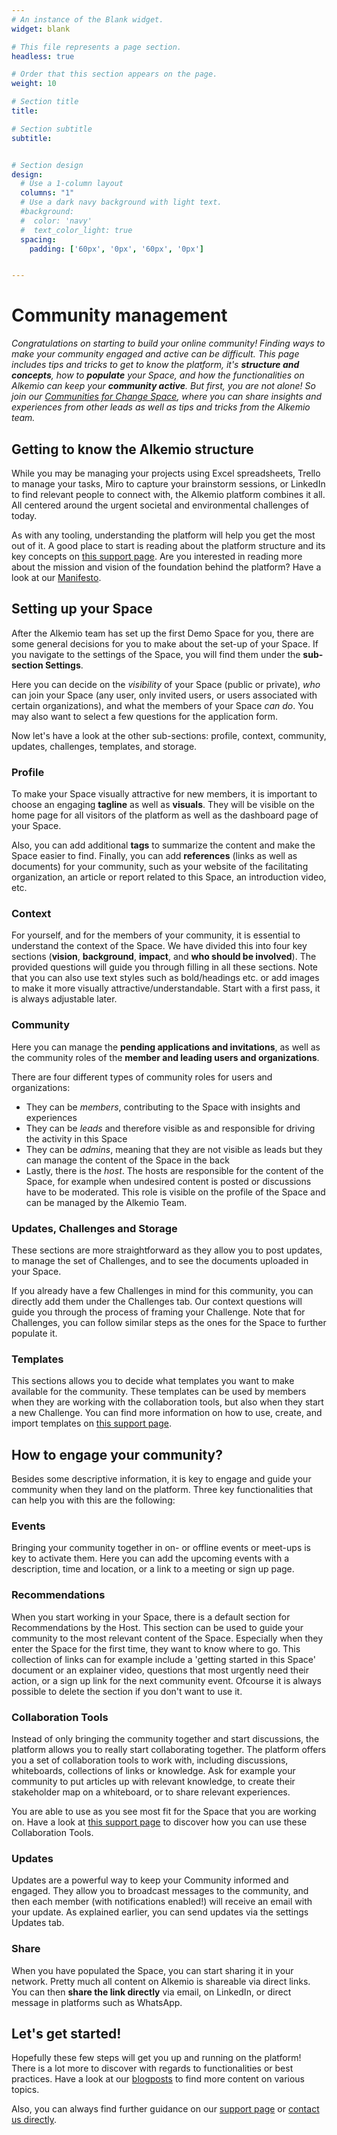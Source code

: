 ```yaml
---
# An instance of the Blank widget.
widget: blank

# This file represents a page section.
headless: true

# Order that this section appears on the page.
weight: 10

# Section title
title: 

# Section subtitle
subtitle: 


# Section design
design:
  # Use a 1-column layout
  columns: "1"
  # Use a dark navy background with light text.
  #background:
  #  color: 'navy'
  #  text_color_light: true
  spacing:
    padding: ['60px', '0px', '60px', '0px']


---
```

# Community management

*Congratulations on starting to build your online community! Finding ways to make your community engaged and active can be difficult. This page includes tips and tricks to get to know the platform, it's **structure and concepts**, how to **populate** your Space, and how the functionalities on Alkemio can keep your **community active**. But first, you are not alone! So join our [Communities for Change Space](https://alkem.io/communities-for-change/dashboard), where you can share insights and experiences from other leads as well as tips and tricks from the Alkemio team.*

## Getting to know the Alkemio structure
While you may be managing your projects using Excel spreadsheets, Trello to manage your tasks, Miro to capture your brainstorm sessions, or LinkedIn to find relevant people to connect with, the Alkemio platform combines it all. All centered around the urgent societal and environmental challenges of today. 

As with any tooling, understanding the platform will help you get the most out of it. A good place to start is reading about the platform structure and its key concepts on [this support page](https://www.alkemio.org/help/key-concepts/). Are you interested in reading more about the mission and vision of the foundation behind the platform? Have a look at our [Manifesto](https://alkemio.org/manifesto).

## Setting up your Space
After the Alkemio team has set up the first Demo Space for you, there are some general decisions for you to make about the set-up of your Space. If you navigate to the settings of the Space, you will find them under the **sub-section Settings**.

Here you can decide on the *visibility* of your Space (public or private), *who* can join your Space (any user, only invited users, or users associated with certain organizations), and what the members of your Space *can do*. You may also want to select a few questions for the application form.

Now let's have a look at the other sub-sections: profile, context, community, updates, challenges, templates, and storage.

### **Profile**
To make your Space visually attractive for new members, it is important to choose an engaging **tagline** as well as **visuals**. They will be visible on the home page for all visitors of the platform as well as the dashboard page of your Space.

Also, you can add additional **tags** to summarize the content and make the Space easier to find. Finally, you can add **references** (links as well as documents) for your community, such as your website of the facilitating organization, an article or report related to this Space, an introduction video, etc.

### **Context**
For yourself, and for the members of your community, it is essential to understand the context of the Space. We have divided this into four key sections (**vision**, **background**, **impact**, and **who should be involved**). The provided questions will guide you through filling in all these sections. Note that you can also use text styles such as bold/headings etc. or add images to make it more visually attractive/understandable. Start with a first pass, it is always adjustable later.

### **Community**
Here you can manage the **pending applications and invitations**, as well as the community roles of the **member and leading users and organizations**.

There are four different types of community roles for users and organizations:
- They can be *members*, contributing to the Space with insights and experiences
- They can be *leads* and therefore visible as and responsible for driving the activity in this Space
- They can be *admins*, meaning that they are not visible as leads but they can manage the content of the Space in the back
- Lastly, there is the *host*. The hosts are responsible for the content of the Space, for example when undesired content is posted or discussions have to be moderated. This role is visible on the profile of the Space and can be managed by the Alkemio Team.

### **Updates, Challenges and Storage**
These sections are more straightforward as they allow you to post updates, to manage the set of Challenges, and to see the documents uploaded in your Space.

If you already have a few Challenges in mind for this community, you can directly add them under the Challenges tab. Our context questions will guide you through the process of framing your Challenge. Note that for Challenges, you can follow similar steps as the ones for the Space to further populate it.

### **Templates**
This sections allows you to decide what templates you want to make available for the community. These templates can be used by members when they are working with the collaboration tools, but also when they start a new Challenge. You can find more information on how to use, create, and import templates on [this support page](https://www.alkemio.org/help/innovation-library/).

## How to engage your community?
Besides some descriptive information, it is key to engage and guide your community when they land on the platform. Three key functionalities that can help you with this are the following:

### Events
Bringing your community together in on- or offline events or meet-ups is key to activate them. Here you can add the upcoming events with a description, time and location, or a link to a meeting or sign up page. 

### Recommendations
When you start working in your Space, there is a default section for Recommendations by the Host. This section can be used to guide your community to the most relevant content of the Space. Especially when they enter the Space for the first time, they want to know where to go. This collection of links can for example include a 'getting started in this Space' document or an explainer video, questions that most urgently need their action, or a sign up link for the next community event. Ofcourse it is always possible to delete the section if you don't want to use it.

### Collaboration Tools
Instead of only bringing the community together and start discussions, the platform allows you to really start collaborating together. The platform offers you a set of collaboration tools to work with, including discussions, whiteboards, collections of links or knowledge. Ask for example your community to put articles up with relevant knowledge, to create their stakeholder map on a whiteboard, or to share relevant experiences.

You are able to use as you see most fit for the Space that you are working on. Have a look at [this support page](https://www.alkemio.org/help/collaboration-tools/) to discover how you can use these Collaboration Tools.

### Updates
Updates are a powerful way to keep your Community informed and engaged. They allow you to broadcast messages to the community, and then each member (with notifications enabled!) will receive an email with your update. As explained earlier, you can send updates via the settings Updates tab.

### Share
When you have populated the Space, you can start sharing it in your network. Pretty much all content on Alkemio is shareable via direct links. You can then **share the link directly** via email, on LinkedIn, or direct message in platforms such as WhatsApp. 

## Let's get started!
Hopefully these few steps will get you up and running on the platform! There is a lot more to discover with regards to functionalities or best practices. Have a look at our [blogposts](https://alkemio.org/post/) to find more content on various topics. 

Also, you can always find further guidance on our [support page](https://alkemio.org/help/) or [contact us directly](https://www.alkemio.org/feedback/).